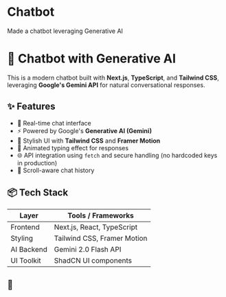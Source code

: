 # Chatbot
Made a chatbot leveraging Generative AI
# 🤖 Chatbot with Generative AI

This is a modern chatbot built with **Next.js**, **TypeScript**, and **Tailwind CSS**, leveraging **Google's Gemini API** for natural conversational responses.

## ✨ Features

- 💬 Real-time chat interface
- ⚡ Powered by Google's **Generative AI (Gemini)**
- 🎨 Stylish UI with **Tailwind CSS** and **Framer Motion**
- 🧠 Animated typing effect for responses
- 🌐 API integration using `fetch` and secure handling (no hardcoded keys in production)
- 🔁 Scroll-aware chat history

## 📦 Tech Stack

| Layer       | Tools / Frameworks                             |
|-------------|------------------------------------------------|
| Frontend    | Next.js, React, TypeScript                     |
| Styling     | Tailwind CSS, Framer Motion                    |
| AI Backend  | Gemini 2.0 Flash API                           |
| UI Toolkit  | ShadCN UI components                           |

## 🚀 
